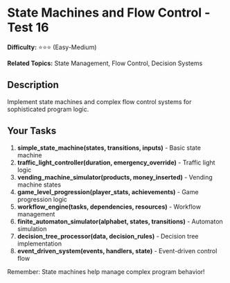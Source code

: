 # State Machines and Flow Control - Test 16

**Difficulty:** ⭐⭐⭐ (Easy-Medium)

**Related Topics:** State Management, Flow Control, Decision Systems

## Description

Implement state machines and complex flow control systems for sophisticated program logic.

## Your Tasks

1. **simple_state_machine(states, transitions, inputs)** - Basic state machine
2. **traffic_light_controller(duration, emergency_override)** - Traffic light logic
3. **vending_machine_simulator(products, money_inserted)** - Vending machine states
4. **game_level_progression(player_stats, achievements)** - Game progression logic
5. **workflow_engine(tasks, dependencies, resources)** - Workflow management
6. **finite_automaton_simulator(alphabet, states, transitions)** - Automaton simulation
7. **decision_tree_processor(data, decision_rules)** - Decision tree implementation
8. **event_driven_system(events, handlers, state)** - Event-driven control flow

Remember: State machines help manage complex program behavior!
